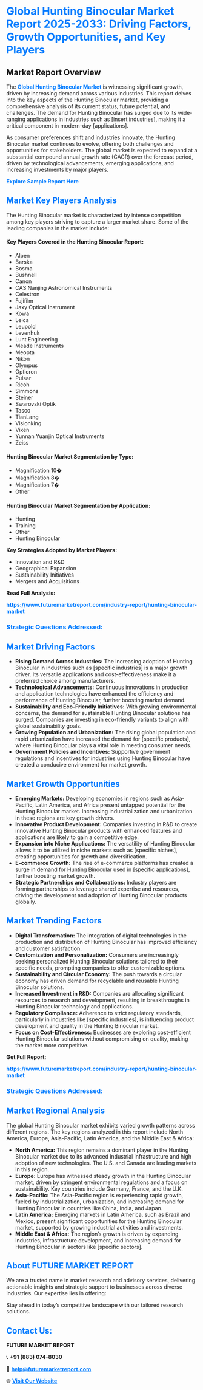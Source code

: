 <h1 style="color: #007BFF;">Global Hunting Binocular Market Report 2025-2033: Driving Factors, Growth Opportunities, and Key Players</h1>

<section id="overview">
<h2>Market Report Overview</h2>
<p>The <a href="https://www.futuremarketreport.com/industry-report/hunting-binocular-market" style="color: #007BFF; text-decoration: none;"><strong>Global Hunting Binocular Market</strong></a> is witnessing significant growth, driven by increasing demand across various industries. This report delves into the key aspects of the Hunting Binocular market, providing a comprehensive analysis of its current status, future potential, and challenges. The demand for Hunting Binocular has surged due to its wide-ranging applications in industries such as [insert industries], making it a critical component in modern-day [applications].</p>
<p>As consumer preferences shift and industries innovate, the Hunting Binocular market continues to evolve, offering both challenges and opportunities for stakeholders. The global market is expected to expand at a substantial compound annual growth rate (CAGR) over the forecast period, driven by technological advancements, emerging applications, and increasing investments by major players.</p>
</section>

<section id="overview">
<p><a href="https://www.futuremarketreport.com/request-sample/reportId=116610" style="color: #007BFF; text-decoration: none;"><strong>Explore Sample Report Here</strong></a></p>
</section>

<section id="key-players">
<h2 style="color: #007BFF;">Market Key Players Analysis</h2>
<p>The Hunting Binocular market is characterized by intense competition among key players striving to capture a larger market share. Some of the leading companies in the market include:</p>
<h4>Key Players Covered in the Hunting Binocular Report:</h4>
<ul><li>Alpen</li><li>Barska</li><li>Bosma</li><li>Bushnell</li><li>Canon</li><li>CAS Nanjing Astronomical Instruments</li><li>Celestron</li><li>Fujifilm</li><li>Jaxy Optical Instrument</li><li>Kowa</li><li>Leica</li><li>Leupold</li><li>Levenhuk</li><li>Lunt Engineering</li><li>Meade Instruments</li><li>Meopta</li><li>Nikon</li><li>Olympus</li><li>Opticron</li><li>Pulsar</li><li>Ricoh</li><li>Simmons</li><li>Steiner</li><li>Swarovski Optik</li><li>Tasco</li><li>TianLang</li><li>Visionking</li><li>Vixen</li><li>Yunnan Yuanjin Optical Instruments</li><li>Zeiss</li></ul>
<h4>Hunting Binocular Market Segmentation by Type:</h4>
<ul><li>Magnification 10�</li><li>Magnification 8�</li><li>Magnification 7�</li><li>Other</li></ul>

<h4>Hunting Binocular Market Segmentation by Application:</h4>
<ul><li>Hunting</li><li>Training</li><li>Other</li><li>Hunting Binocular</li></ul>
<p><strong>Key Strategies Adopted by Market Players:</strong></p>
<ul>
<li>Innovation and R&D</li>
<li>Geographical Expansion</li>
<li>Sustainability Initiatives</li>
<li>Mergers and Acquisitions</li>
</ul>
</section>

<section>
<p><strong>Read Full Analysis: </strong></p><a href="https://www.futuremarketreport.com/industry-report/hunting-binocular-market" style="color: #007BFF; text-decoration: none;"><strong>https://www.futuremarketreport.com/industry-report/hunting-binocular-market</strong></a>
<h3 style="color: #007BFF;">Strategic Questions Addressed:</h3>
</section>

<section id="driving-factors">
<h2 style="color: #007BFF;">Market Driving Factors</h2>
<ul>
<li><strong>Rising Demand Across Industries:</strong> The increasing adoption of Hunting Binocular in industries such as [specific industries] is a major growth driver. Its versatile applications and cost-effectiveness make it a preferred choice among manufacturers.</li>
<li><strong>Technological Advancements:</strong> Continuous innovations in production and application technologies have enhanced the efficiency and performance of Hunting Binocular, further boosting market demand.</li>
<li><strong>Sustainability and Eco-Friendly Initiatives:</strong> With growing environmental concerns, the demand for sustainable Hunting Binocular solutions has surged. Companies are investing in eco-friendly variants to align with global sustainability goals.</li>
<li><strong>Growing Population and Urbanization:</strong> The rising global population and rapid urbanization have increased the demand for [specific products], where Hunting Binocular plays a vital role in meeting consumer needs.</li>
<li><strong>Government Policies and Incentives:</strong> Supportive government regulations and incentives for industries using Hunting Binocular have created a conducive environment for market growth.</li>
</ul>
</section>

<section id="growth-opportunities">
<h2 style="color: #007BFF;">Market Growth Opportunities</h2>
<ul>
<li><strong>Emerging Markets:</strong> Developing economies in regions such as Asia-Pacific, Latin America, and Africa present untapped potential for the Hunting Binocular market. Increasing industrialization and urbanization in these regions are key growth drivers.</li>
<li><strong>Innovative Product Development:</strong> Companies investing in R&D to create innovative Hunting Binocular products with enhanced features and applications are likely to gain a competitive edge.</li>
<li><strong>Expansion into Niche Applications:</strong> The versatility of Hunting Binocular allows it to be utilized in niche markets such as [specific niches], creating opportunities for growth and diversification.</li>
<li><strong>E-commerce Growth:</strong> The rise of e-commerce platforms has created a surge in demand for Hunting Binocular used in [specific applications], further boosting market growth.</li>
<li><strong>Strategic Partnerships and Collaborations:</strong> Industry players are forming partnerships to leverage shared expertise and resources, driving the development and adoption of Hunting Binocular products globally.</li>
</ul>
</section>

<section id="trending-factors">
<h2 style="color: #007BFF;">Market Trending Factors</h2>
<ul>
<li><strong>Digital Transformation:</strong> The integration of digital technologies in the production and distribution of Hunting Binocular has improved efficiency and customer satisfaction.</li>
<li><strong>Customization and Personalization:</strong> Consumers are increasingly seeking personalized Hunting Binocular solutions tailored to their specific needs, prompting companies to offer customizable options.</li>
<li><strong>Sustainability and Circular Economy:</strong> The push towards a circular economy has driven demand for recyclable and reusable Hunting Binocular solutions.</li>
<li><strong>Increased Investment in R&D:</strong> Companies are allocating significant resources to research and development, resulting in breakthroughs in Hunting Binocular technology and applications.</li>
<li><strong>Regulatory Compliance:</strong> Adherence to strict regulatory standards, particularly in industries like [specific industries], is influencing product development and quality in the Hunting Binocular market.</li>
<li><strong>Focus on Cost-Effectiveness:</strong> Businesses are exploring cost-efficient Hunting Binocular solutions without compromising on quality, making the market more competitive.</li>
</ul>
</section>

<section>
<p><strong>Get Full Report: </strong></p><a href="https://www.futuremarketreport.com/industry-report/hunting-binocular-market" style="color: #007BFF; text-decoration: none;"><strong>https://www.futuremarketreport.com/industry-report/hunting-binocular-market</strong></a>
<h3 style="color: #007BFF;">Strategic Questions Addressed:</h3>
</section>


<section id="regional-analysis">
<h2 style="color: #007BFF;">Market Regional Analysis</h2>
<p>The global Hunting Binocular market exhibits varied growth patterns across different regions. The key regions analyzed in this report include North America, Europe, Asia-Pacific, Latin America, and the Middle East & Africa:</p>
<ul>
<li><strong>North America:</strong> This region remains a dominant player in the Hunting Binocular market due to its advanced industrial infrastructure and high adoption of new technologies. The U.S. and Canada are leading markets in this region.</li>
<li><strong>Europe:</strong> Europe has witnessed steady growth in the Hunting Binocular market, driven by stringent environmental regulations and a focus on sustainability. Key countries include Germany, France, and the U.K.</li>
<li><strong>Asia-Pacific:</strong> The Asia-Pacific region is experiencing rapid growth, fueled by industrialization, urbanization, and increasing demand for Hunting Binocular in countries like China, India, and Japan.</li>
<li><strong>Latin America:</strong> Emerging markets in Latin America, such as Brazil and Mexico, present significant opportunities for the Hunting Binocular market, supported by growing industrial activities and investments.</li>
<li><strong>Middle East & Africa:</strong> The region’s growth is driven by expanding industries, infrastructure development, and increasing demand for Hunting Binocular in sectors like [specific sectors].</li>
</ul>
</section>

<footer>
<h2 style="color: #007BFF;">About FUTURE MARKET REPORT</h2>
<p>We are a trusted name in market research and advisory services, delivering actionable insights and strategic support to businesses across diverse industries. Our expertise lies in offering:</p>

<p>Stay ahead in today’s competitive landscape with our tailored research solutions.</p>

<h2 style="color: #007BFF;">Contact Us:</h2>
<p><strong>FUTURE MARKET REPORT</strong></p>
<p>📞 <strong>+91 (883) 074-8030</strong></p>
<p>📧 <strong><a href="mailto:help@futuremarketreport.com" style="color: #007BFF;">help@futuremarketreport.com</a></strong></p>
<p>🌐 <strong><a href="https://www.futuremarketreport.com/" style="color: #007BFF;">Visit Our Website</a></strong></p>
</footer>
